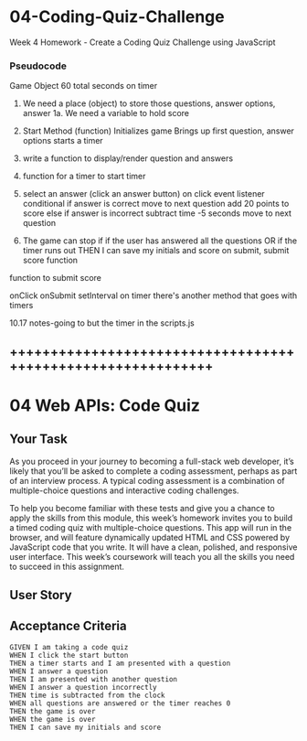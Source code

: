# 04-Coding-Quiz-Challenge
Week 4 Homework - Create a Coding Quiz Challenge using JavaScript

### Pseudocode
Game Object
60 total seconds on timer

1. We need a place (object) to store those questions, answer options, answer
1a. We need a variable to hold score

2. Start Method (function)
Initializes game
Brings up first question, answer options
starts a timer

3. write a function to display/render question and answers

4. function for a timer to start timer

5. select an answer (click an answer button)
on click event listener
conditional
if answer is correct
move to next question
add 20 points to score
else if answer is incorrect 
subtract time -5 seconds
move to next question

6. The game can stop if
if the user has answered all the questions
OR
if the timer runs out
THEN I can save my initials and score
on submit, submit score function

function to submit score

onClick
onSubmit
setInterval on timer
there's another method that goes with timers

10.17 notes-going to but the timer in the scripts.js

## ++++++++++++++++++++++++++++++++++++++++++++++++++++++++++++
# 04 Web APIs: Code Quiz

## Your Task

As you proceed in your journey to becoming a full-stack web developer, it’s likely that you’ll be asked to complete a coding assessment, perhaps as part of an interview process. A typical coding assessment is a combination of multiple-choice questions and interactive coding challenges. 

To help you become familiar with these tests and give you a chance to apply the skills from this module, this week’s homework invites you to build a timed coding quiz with multiple-choice questions. This app will run in the browser, and will feature dynamically updated HTML and CSS powered by JavaScript code that you write. It will have a clean, polished, and responsive user interface. This week’s coursework will teach you all the skills you need to succeed in this assignment.


## User Story


## Acceptance Criteria

```
GIVEN I am taking a code quiz
WHEN I click the start button
THEN a timer starts and I am presented with a question
WHEN I answer a question
THEN I am presented with another question
WHEN I answer a question incorrectly
THEN time is subtracted from the clock
WHEN all questions are answered or the timer reaches 0
THEN the game is over
WHEN the game is over
THEN I can save my initials and score